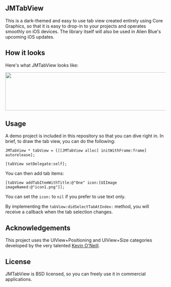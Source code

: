 ## JMTabView

This is a dark-themed and easy to use tab view created entirely using Core Graphics, so that it is easy to drop-in to your projects and operates smoothly on iOS devices.  The library itself will also be used in Alien Blue's upcoming iOS updates.

## How it looks

Here's what JMTabView looks like:

<img src="http://alienblue.org/github/JMTabView-retina.png" width=638 height=120 />

## Usage

A demo project is included in this repository so that you can dive right in.  In brief, to draw the tab view, you can do the following:

`JMTabView * tabView = [[[JMTabView alloc] initWithFrame:frame] autorelease];`

`[tabView setDelegate:self];`

You can then add tab items:

`[tabView addTabItemWithTitle:@"One" icon:[UIImage imageNamed:@"icon1.png"]];`

You can set the `icon:` to `nil` if you prefer to use text only.

By implementing the `tabView:didSelectTabAtIndex:` method, you will receive a callback when the tab selection changes.

## Acknowledgements

This project uses the UIView+Positioning and UIView+Size categories developed by the very talented [Kevin O'Neill](https://github.com/kevinoneill/Useful-Bits).

## License

JMTabView is BSD licensed, so you can freely use it in commercial applications.
